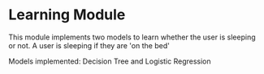 # Learning Module

This module implements two models to learn whether the user is sleeping or not. 
A user is sleeping if they are 'on the bed'

Models implemented: Decision Tree and Logistic Regression
